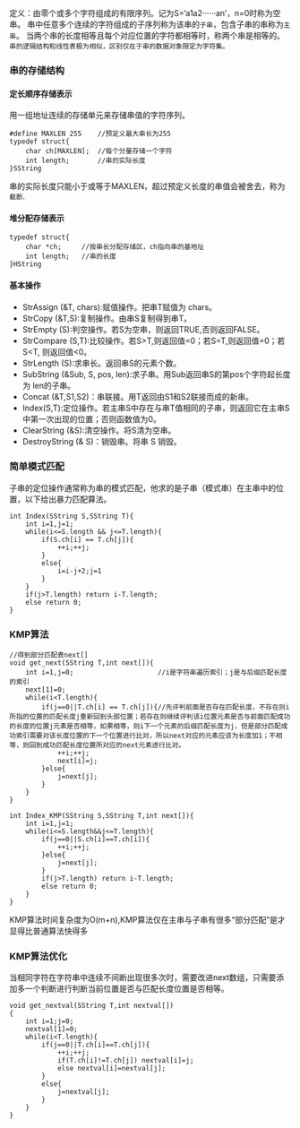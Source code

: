 定义：由零个或多个字符组成的有限序列。记为S=‘a1a2······an’，n=0时称为空串。
串中任意多个连续的字符组成的子序列称为该串的`子串`，包含子串的串称为`主串`。
当两个串的长度相等且每个对应位置的字符都相等时，称两个串是相等的。
`串的逻辑结构和线性表极为相似，区别仅在于串的数据对象限定为字符集。`
### 串的存储结构
#### 定长顺序存储表示
用一组地址连续的存储单元来存储串值的字符序列。
```
#define MAXLEN 255    //预定义最大串长为255
typedef struct{
	char ch[MAXLEN];  //每个分量存储一个字符
	int length;       //串的实际长度
}SString
```
串的实际长度只能小于或等于MAXLEN，超过预定义长度的串值会被舍去，称为`截断`.
#### 堆分配存储表示
```
typedef struct{
	char *ch;     //按串长分配存储区，ch指向串的基地址
	int length;   //串的长度
}HString
```
#### 基本操作
+ StrAssign (&T, chars):赋值操作。把串T赋值为 chars。
+ StrCopy (&T,S):复制操作。由串S复制得到串T。
+ StrEmpty (S):判空操作。若S为空串，则返回TRUE,否则返回FALSE。
+ StrCompare (S,T):比较操作。若S>T,则返回值=0；若S=T,则返回值=0；若S<T, 则返回值<0。
+ StrLength (S):求串长。返回串S的元素个数。
+ SubString (&Sub, S, pos, len):求子串。用Sub返回串S的第pos个字符起长度为 len的子串。
+ Concat (&T,S1,S2)：串联接。用T返回由S1和S2联接而成的新串。
+ Index(S,T):定位操作。若主串S中存在与串T值相同的子串，则返回它在主串S中第一次出现的位置；否则函数值为0。
+ ClearString (&S):清空操作。将S清为空串。
+ DestroyString (& S)：销毁串。将串 S 销毁。
### 简单模式匹配
子串的定位操作通常称为串的模式匹配，他求的是子串（模式串）在主串中的位置，以下给出暴力匹配算法。
```
int Index(SString S,SString T){
	int i=1,j=1;
	while(i<=S.length && j<=T.length){
		if(S.ch[i] == T.ch[j]){
			++i;++j;
		}
		else{
			i=i-j+2;j=1
		}
	}
	if(j>T.length) return i-T.length;
	else return 0;
}
```
### KMP算法
```
//得到部分匹配表next[]
void get_next(SString T,int next[]){
	int i=1,j=0;                     //i是字符串遍历索引；j是与后缀匹配长度的索引
	next[1]=0;
	while(i<T.length){
		if(j==0||T.ch[i] == T.ch[j]){//先评判前面是否存在匹配长度，不存在则i所指的位置的匹配长度j重新回到头部位置；若存在则继续评判该i位置元素是否与前面匹配成功的长度的位置j元素是否相等，如果相等，则i下一个元素的后缀匹配长度为j，但是部分匹配成功索引需要对该长度位置的下一个位置进行比对，所以next对应的元素应该为长度加1；不相等，则回到成功匹配长度位置所对应的next元素进行比对。
			++i;++j;
			next[i]=j;
		}else{
			j=next[j];
		}
	}
}
```
```
int Index_KMP(SString S,SString T,int next[]){
	int i=1,j=1;
	while(i<=S.length&&j<=T.length){
		if(j==0||S.ch[i]==T.ch[i]){
			++i;++j;
		}else{
			j=next[j];
		}
		if(j>T.length) return i-T.length;
		else return 0;
	}
}
```
KMP算法时间复杂度为O(m+n),KMP算法仅在主串与子串有很多“部分匹配”是才显得比普通算法快得多
### KMP算法优化
当相同字符在字符串中连续不间断出现很多次时，需要改进next数组，只需要添加多一个判断进行判断当前位置是否与匹配长度位置是否相等。
```
void get_nextval(SString T,int nextval[])
{
	int i=1;j=0;
	nextval[1]=0;
	while(i<T.length){
		if(j==0||T.ch[i]==T.ch[j]){
			++i;++j;
			if(T.ch[i]!=T.ch[j]) nextval[i]=j;
			else nextval[i]=nextval[j];
		}
		else{
			j=nextval[j];
		}
	}
}
```